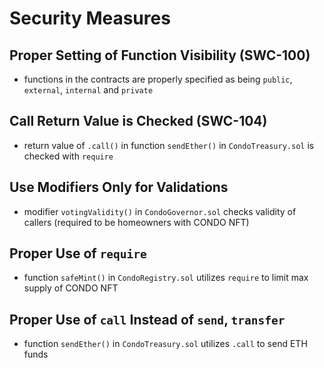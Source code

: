 # Security Measures

## Proper Setting of Function Visibility (SWC-100)
- functions in the contracts are properly specified as being `public`, `external`, `internal` and `private`

## Call Return Value is Checked (SWC-104)
- return value of `.call()` in function `sendEther()` in `CondoTreasury.sol` is checked with `require`

## Use Modifiers Only for Validations
- modifier `votingValidity()` in `CondoGovernor.sol` checks validity of callers (required to be homeowners with CONDO NFT)

## Proper Use of `require`
- function `safeMint()` in `CondoRegistry.sol` utilizes `require` to limit max supply of CONDO NFT

## Proper Use of `call` Instead of `send`, `transfer`
- function `sendEther()` in `CondoTreasury.sol` utilizes `.call` to send ETH funds

